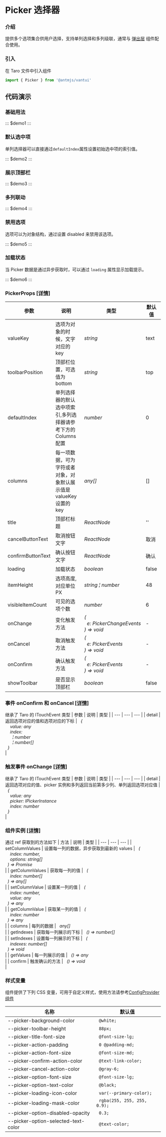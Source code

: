 # Picker 选择器

### 介绍

提供多个选项集合供用户选择，支持单列选择和多列级联，通常与 [弹出层](#/popup) 组件配合使用。

### 引入

在 Taro 文件中引入组件

```js
import { Picker } from '@antmjs/vantui'
```

## 代码演示

### 基础用法

::: $demo1 :::

### 默认选中项

单列选择器可以直接通过`defaultIndex`属性设置初始选中项的索引值。

::: $demo2 :::

### 展示顶部栏

::: $demo3 :::

### 多列联动

::: $demo4 :::

### 禁用选项

选项可以为对象结构，通过设置 disabled 来禁用该选项。

::: $demo5 :::

### 加载状态

当 Picker 数据是通过异步获取时，可以通过 `loading` 属性显示加载提示。

::: $demo6 :::

### PickerProps [[详情]](https://github.com/AntmJS/vantui/tree/main/packages/vantui/types/picker.d.ts)

| 参数              | 说明                                                               | 类型                                                                                                            | 默认值 | 必填    |
| ----------------- | ------------------------------------------------------------------ | --------------------------------------------------------------------------------------------------------------- | ------ | ------- |
| valueKey          | 选项为对象的时候，文字对应的 key                                   | _&nbsp;&nbsp;string<br/>_                                                                                       | text   | `false` |
| toolbarPosition   | 顶部栏位置，可选值为 bottom                                        | _&nbsp;&nbsp;string<br/>_                                                                                       | top    | `false` |
| defaultIndex      | 单列选择器的默认选中项索引,多列选择器请参考下方的 Columns 配置     | _&nbsp;&nbsp;number<br/>_                                                                                       | 0      | `false` |
| columns           | 每一项数据，可为字符或者对象，对象默认展示值是 valueKey 设置的 key | _&nbsp;&nbsp;any[]<br/>_                                                                                        | []     | `false` |
| title             | 顶部栏标题                                                         | _&nbsp;&nbsp;ReactNode<br/>_                                                                                    | ''     | `false` |
| cancelButtonText  | 取消按钮文字                                                       | _&nbsp;&nbsp;ReactNode<br/>_                                                                                    | 取消   | `false` |
| confirmButtonText | 确认按钮文字                                                       | _&nbsp;&nbsp;ReactNode<br/>_                                                                                    | 确认   | `false` |
| loading           | 加载状态                                                           | _&nbsp;&nbsp;boolean<br/>_                                                                                      | false  | `false` |
| itemHeight        | 选项高度,对应单位 PX                                               | _&nbsp;&nbsp;string&nbsp;&brvbar;&nbsp;number<br/>_                                                             | 48     | `false` |
| visibleItemCount  | 可见的选项个数                                                     | _&nbsp;&nbsp;number<br/>_                                                                                       | 6      | `false` |
| onChange          | 变化触发方法                                                       | _&nbsp;&nbsp;(<br/>&nbsp;&nbsp;&nbsp;&nbsp;e:&nbsp;PickerChangeEvents<br/>&nbsp;&nbsp;)&nbsp;=>&nbsp;void<br/>_ | -      | `false` |
| onCancel          | 取消触发方法                                                       | _&nbsp;&nbsp;(<br/>&nbsp;&nbsp;&nbsp;&nbsp;e:&nbsp;PickerEvents<br/>&nbsp;&nbsp;)&nbsp;=>&nbsp;void<br/>_       | -      | `false` |
| onConfirm         | 确认触发方法                                                       | _&nbsp;&nbsp;(<br/>&nbsp;&nbsp;&nbsp;&nbsp;e:&nbsp;PickerEvents<br/>&nbsp;&nbsp;)&nbsp;=>&nbsp;void<br/>_       | -      | `false` |
| showToolbar       | 是否显示顶部栏                                                     | _&nbsp;&nbsp;boolean<br/>_                                                                                      | false  | `false` |

### 事件 onConfirm 和 onCancel [[详情]](https://github.com/AntmJS/vantui/tree/main/packages/vantui/types/picker.d.ts)

继承了 Taro 的 ITouchEvent 类型
| 参数 | 说明 | 类型 |
| --- | --- | --- |
| detail | 返回选项对应的值和选项对应的下标 | _&nbsp;&nbsp;{<br/>&nbsp;&nbsp;&nbsp;&nbsp;value:&nbsp;any<br/>&nbsp;&nbsp;&nbsp;&nbsp;index:<br/>&nbsp;&nbsp;&nbsp;&nbsp;&nbsp;&nbsp;&brvbar;&nbsp;number<br/>&nbsp;&nbsp;&nbsp;&nbsp;&nbsp;&nbsp;&brvbar;&nbsp;number[]<br/>&nbsp;&nbsp;}<br/>_ |

### 触发事件 onChange [[详情]](https://github.com/AntmJS/vantui/tree/main/packages/vantui/types/picker.d.ts)

继承了 Taro 的 ITouchEvent 类型
| 参数 | 说明 | 类型 |
| --- | --- | --- |
| detail | 返回选项对应的值、picker 实例和多列返回当前第多少列、单列返回选项对应值 | _&nbsp;&nbsp;{<br/>&nbsp;&nbsp;&nbsp;&nbsp;value:&nbsp;any<br/>&nbsp;&nbsp;&nbsp;&nbsp;picker:&nbsp;IPickerInstance<br/>&nbsp;&nbsp;&nbsp;&nbsp;index:&nbsp;number<br/>&nbsp;&nbsp;}<br/>_ |

### 组件实例 [[详情]](https://github.com/AntmJS/vantui/tree/main/packages/vantui/types/picker.d.ts)

通过 ref 获取到的方法如下
| 方法 | 说明 | 类型 |
| --- | --- | --- |
| setColumnValues | 设置每一列的数据，异步获取到最新的 values | _&nbsp;&nbsp;(<br/>&nbsp;&nbsp;&nbsp;&nbsp;index:&nbsp;number,<br/>&nbsp;&nbsp;&nbsp;&nbsp;options:&nbsp;string[]<br/>&nbsp;&nbsp;)&nbsp;=>&nbsp;Promise<any><br/>_ |
| getColumnValues | 获取每一列的值 | _&nbsp;&nbsp;(<br/>&nbsp;&nbsp;&nbsp;&nbsp;index:&nbsp;number[]<br/>&nbsp;&nbsp;)&nbsp;=>&nbsp;any[]<br/>_ |
| setColumnValue | 设置某一列的值 | _&nbsp;&nbsp;(<br/>&nbsp;&nbsp;&nbsp;&nbsp;index:&nbsp;number,<br/>&nbsp;&nbsp;&nbsp;&nbsp;value:&nbsp;any<br/>&nbsp;&nbsp;)&nbsp;=>&nbsp;any<br/>_ |
| getColumnValue | 获取某一列的值 | _&nbsp;&nbsp;(<br/>&nbsp;&nbsp;&nbsp;&nbsp;index:&nbsp;number<br/>&nbsp;&nbsp;)&nbsp;=>&nbsp;any<br/>_ |
| columns | 每列的数据 | _&nbsp;&nbsp;any[]<br/>_ |
| getIndexes | 获取每一列展示的下标 | _&nbsp;&nbsp;()&nbsp;=>&nbsp;number[]<br/>_ |
| setIndexes | 设置每一列展示的下标 | _&nbsp;&nbsp;(<br/>&nbsp;&nbsp;&nbsp;&nbsp;indexes:&nbsp;number[]<br/>&nbsp;&nbsp;)&nbsp;=>&nbsp;void<br/>_ |
| getValues | 每一列展示的值 | _&nbsp;&nbsp;()&nbsp;=>&nbsp;any<br/>_ |
| confirm | 触发确认的方法 | _&nbsp;&nbsp;()&nbsp;=>&nbsp;void<br/>_ |

### 样式变量

组件提供了下列 CSS 变量，可用于自定义样式，使用方法请参考[ConfigProvider 组件](https://antmjs.github.io/vantui/#/config-provider)

| 名称                                | 默认值                       |
| ----------------------------------- | ---------------------------- |
| --picker-background-color           | ` @white;`                   |
| --picker-toolbar-height             | ` 88px;`                     |
| --picker-title-font-size            | ` @font-size-lg;`            |
| --picker-action-padding             | ` 0 @padding-md;`            |
| --picker-action-font-size           | ` @font-size-md;`            |
| --picker-confirm-action-color       | ` @text-link-color;`         |
| --picker-cancel-action-color        | ` @gray-6;`                  |
| --picker-option-font-size           | ` @font-size-lg;`            |
| --picker-option-text-color          | ` @black;`                   |
| --picker-loading-icon-color         | ` var(--primary-color);`     |
| --picker-loading-mask-color         | ` rgba(255, 255, 255, 0.9);` |
| --picker-option-disabled-opacity    | ` 0.3;`                      |
| --picker-option-selected-text-color | ` @text-color;`              |
